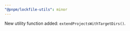 ```yaml
---
"@pnpm/lockfile-utils": minor
---
```


New utility function added: `extendProjectsWithTargetDirs()`.
